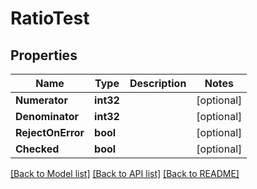 # RatioTest

## Properties

Name | Type | Description | Notes
------------ | ------------- | ------------- | -------------
**Numerator** | **int32** |  | [optional] 
**Denominator** | **int32** |  | [optional] 
**RejectOnError** | **bool** |  | [optional] 
**Checked** | **bool** |  | [optional] 

[[Back to Model list]](../README.md#documentation-for-models) [[Back to API list]](../README.md#documentation-for-api-endpoints) [[Back to README]](../README.md)


